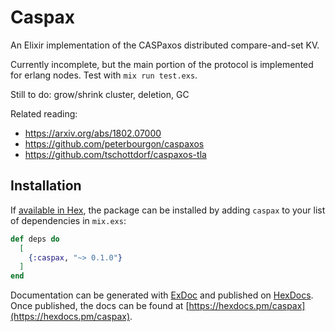 # Caspax

An Elixir implementation of the CASPaxos distributed compare-and-set KV.

Currently incomplete, but the main portion of the protocol is implemented for erlang nodes. Test with `mix run test.exs`.

Still to do: grow/shrink cluster, deletion, GC

Related reading:
* https://arxiv.org/abs/1802.07000
* https://github.com/peterbourgon/caspaxos
* https://github.com/tschottdorf/caspaxos-tla

## Installation

If [available in Hex](https://hex.pm/docs/publish), the package can be installed
by adding `caspax` to your list of dependencies in `mix.exs`:

```elixir
def deps do
  [
    {:caspax, "~> 0.1.0"}
  ]
end
```

Documentation can be generated with [ExDoc](https://github.com/elixir-lang/ex_doc)
and published on [HexDocs](https://hexdocs.pm). Once published, the docs can
be found at [https://hexdocs.pm/caspax](https://hexdocs.pm/caspax).
